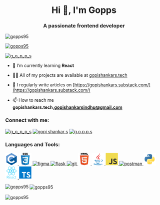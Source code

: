 <h1 align="center">Hi 👋, I'm Gopps</h1>
<h3 align="center">A passionate frontend developer</h3>

<p align="left"> <img src="https://komarev.com/ghpvc/?username=gopps95&label=Profile%20views&color=0e75b6&style=flat" alt="gopps95" /> </p>

<p align="left"> <a href="https://github.com/ryo-ma/github-profile-trophy"><img src="https://github-profile-trophy.vercel.app/?username=gopps95" alt="gopps95" /></a> </p>

<p align="left"> <a href="https://twitter.com/g_o_p_p_s" target="blank"><img src="https://img.shields.io/twitter/follow/g_o_p_p_s?logo=twitter&style=for-the-badge" alt="g_o_p_p_s" /></a> </p>

- 🌱 I’m currently learning **React**

- 👨‍💻 All of my projects are available at [gopishankars.tech](gopishankars.tech)

- 📝 I regularly write articles on [https://gopishankars.substack.com/](https://gopishankars.substack.com/)

- 📫 How to reach me **gopishankars.tech,gopishankarsindhu@gmail.com**

<h3 align="left">Connect with me:</h3>
<p align="left">
<a href="https://twitter.com/g_o_p_p_s" target="blank"><img align="center" src="https://raw.githubusercontent.com/rahuldkjain/github-profile-readme-generator/master/src/images/icons/Social/twitter.svg" alt="g_o_p_p_s" height="30" width="40" /></a>
<a href="https://linkedin.com/in/gopi shankar s" target="blank"><img align="center" src="https://raw.githubusercontent.com/rahuldkjain/github-profile-readme-generator/master/src/images/icons/Social/linked-in-alt.svg" alt="gopi shankar s" height="30" width="40" /></a>
<a href="https://instagram.com/g.o.p.p.s" target="blank"><img align="center" src="https://raw.githubusercontent.com/rahuldkjain/github-profile-readme-generator/master/src/images/icons/Social/instagram.svg" alt="g.o.p.p.s" height="30" width="40" /></a>
</p>

<h3 align="left">Languages and Tools:</h3>
<p align="left"> <a href="https://www.cprogramming.com/" target="_blank" rel="noreferrer"> <img src="https://raw.githubusercontent.com/devicons/devicon/master/icons/c/c-original.svg" alt="c" width="40" height="40"/> </a> <a href="https://www.w3schools.com/css/" target="_blank" rel="noreferrer"> <img src="https://raw.githubusercontent.com/devicons/devicon/master/icons/css3/css3-original-wordmark.svg" alt="css3" width="40" height="40"/> </a> <a href="https://www.figma.com/" target="_blank" rel="noreferrer"> <img src="https://www.vectorlogo.zone/logos/figma/figma-icon.svg" alt="figma" width="40" height="40"/> </a> <a href="https://flask.palletsprojects.com/" target="_blank" rel="noreferrer"> <img src="https://www.vectorlogo.zone/logos/pocoo_flask/pocoo_flask-icon.svg" alt="flask" width="40" height="40"/> </a> <a href="https://git-scm.com/" target="_blank" rel="noreferrer"> <img src="https://www.vectorlogo.zone/logos/git-scm/git-scm-icon.svg" alt="git" width="40" height="40"/> </a> <a href="https://www.w3.org/html/" target="_blank" rel="noreferrer"> <img src="https://raw.githubusercontent.com/devicons/devicon/master/icons/html5/html5-original-wordmark.svg" alt="html5" width="40" height="40"/> </a> <a href="https://www.java.com" target="_blank" rel="noreferrer"> <img src="https://raw.githubusercontent.com/devicons/devicon/master/icons/java/java-original.svg" alt="java" width="40" height="40"/> </a> <a href="https://developer.mozilla.org/en-US/docs/Web/JavaScript" target="_blank" rel="noreferrer"> <img src="https://raw.githubusercontent.com/devicons/devicon/master/icons/javascript/javascript-original.svg" alt="javascript" width="40" height="40"/> </a> <a href="https://postman.com" target="_blank" rel="noreferrer"> <img src="https://www.vectorlogo.zone/logos/getpostman/getpostman-icon.svg" alt="postman" width="40" height="40"/> </a> <a href="https://www.python.org" target="_blank" rel="noreferrer"> <img src="https://raw.githubusercontent.com/devicons/devicon/master/icons/python/python-original.svg" alt="python" width="40" height="40"/> </a> <a href="https://reactjs.org/" target="_blank" rel="noreferrer"> <img src="https://raw.githubusercontent.com/devicons/devicon/master/icons/react/react-original-wordmark.svg" alt="react" width="40" height="40"/> </a> <a href="https://www.typescriptlang.org/" target="_blank" rel="noreferrer"> <img src="https://raw.githubusercontent.com/devicons/devicon/master/icons/typescript/typescript-original.svg" alt="typescript" width="40" height="40"/> </a> </p>

<p><img align="left" src="https://github-readme-stats.vercel.app/api/top-langs?username=gopps95&show_icons=true&locale=en&layout=compact" alt="gopps95" /></p>

<p>&nbsp;<img align="center" src="https://github-readme-stats.vercel.app/api?username=gopps95&show_icons=true&locale=en" alt="gopps95" /></p>

<p><img align="center" src="https://github-readme-streak-stats.herokuapp.com/?user=gopps95&" alt="gopps95" /></p>
